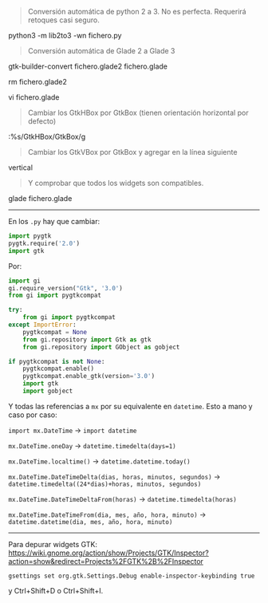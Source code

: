 > Conversión automática de python 2 a 3. No es perfecta. Requerirá retoques casi seguro.

python3 -m lib2to3 -wn fichero.py

> Conversión automática de Glade 2 a Glade 3

gtk-builder-convert fichero.glade2 fichero.glade

rm fichero.glade2

vi fichero.glade

> Cambiar los GtkHBox por GtkBox (tienen orientación horizontal por defecto)

:%s/GtkHBox/GtkBox/g

> Cambiar los GtkVBox por GtkBox y agregar en la línea siguiente

<property name="orientation">vertical</property>

> Y comprobar que todos los widgets son compatibles.

glade fichero.glade

---

En los `.py` hay que cambiar:

```python
import pygtk
pygtk.require('2.0')
import gtk
```

Por:

```python
import gi
gi.require_version("Gtk", '3.0')
from gi import pygtkcompat

try:
    from gi import pygtkcompat
except ImportError:
    pygtkcompat = None
    from gi.repository import Gtk as gtk
    from gi.repository import GObject as gobject

if pygtkcompat is not None:
    pygtkcompat.enable()
    pygtkcompat.enable_gtk(version='3.0')
    import gtk
    import gobject
```

Y todas las referencias a `mx` por su equivalente en `datetime`. Esto a mano y caso por caso:

`import mx.DateTime` → `import datetime`

`mx.DateTime.oneDay` → `datetime.timedelta(days=1)`

`mx.DateTime.localtime()` → `datetime.datetime.today()`

`mx.DateTime.DateTimeDelta(dias, horas, minutos, segundos)` → `datetime.timedelta((24*dias)+horas, minutos, segundos)`

`mx.DateTime.DateTimeDeltaFrom(horas)` → `datetime.timedelta(horas)`

`mx.DateTime.DateTimeFrom(dia, mes, año, hora, minuto)` → `datetime.datetime(dia, mes, año, hora, minuto)`

---

Para depurar widgets GTK: https://wiki.gnome.org/action/show/Projects/GTK/Inspector?action=show&redirect=Projects%2FGTK%2B%2FInspector

`gsettings set org.gtk.Settings.Debug enable-inspector-keybinding true`

y Ctrl+Shift+D o Ctrl+Shift+I.

